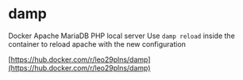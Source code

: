 # damp
Docker Apache MariaDB PHP local server
Use `damp reload` inside the container to reload apache with the new configuration

[https://hub.docker.com/r/leo29plns/damp](https://hub.docker.com/r/leo29plns/damp)
